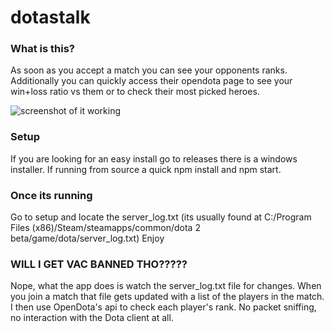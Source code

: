 # dotastalk

### What is this?
As soon as you accept a match you can see your opponents ranks. Additionally you can quickly access their opendota page to see your win+loss ratio vs them or to check their most picked heroes.

![screenshot of it working](https://i.imgur.com/GVdLhWh.jpg)

### Setup
If you are looking for an easy install go to releases there is a windows installer.
If running from source a quick npm install and npm start.

### Once its running
Go to setup and locate the server_log.txt (its usually found at C:/Program Files (x86)/Steam/steamapps/common/dota 2 beta/game/dota/server_log.txt)
Enjoy

### WILL I GET VAC BANNED THO?????
Nope, what the app does is watch the server_log.txt file for changes. When you join a match that file gets updated with a list of the players in the match. I then use OpenDota's api to check each player's rank. No packet sniffing, no interaction with the Dota client at all.
